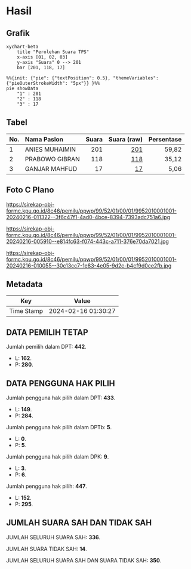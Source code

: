 # Hasil

## Grafik

```mermaid
xychart-beta
    title "Perolehan Suara TPS"
    x-axis [01, 02, 03]
    y-axis "Suara" 0 --> 201
    bar [201, 118, 17]
```

```mermaid
%%{init: {"pie": {"textPosition": 0.5}, "themeVariables": {"pieOuterStrokeWidth": "5px"}} }%%
pie showData
    "1" : 201
    "2" : 118
    "3" : 17
```

## Tabel

| No. | Nama Paslon    | Suara | Suara (raw) | Persentase |
|:--- |:-------------- | -----:| -----------:| ----------:|
| 1   | ANIES MUHAIMIN | 201   | [201][p-1]  | 59,82      |
| 2   | PRABOWO GIBRAN | 118   | [118][p-2]  | 35,12      |
| 3   | GANJAR MAHFUD  | 17    | [17][p-3]   | 5,06       |


[p-1]: https://github.com/gigit-pemilu/pemilu-2024-99-luar-negeri/blob/main/pilpres/hitung-suara/sub/99-luar-negeri/sub/52-istanbul-turki/sub/01-istanbul-turki/sub/0001-istanbul-turki/sub/001-pos-001/sub/paslon-1.txt
[p-2]: https://github.com/gigit-pemilu/pemilu-2024-99-luar-negeri/blob/main/pilpres/hitung-suara/sub/99-luar-negeri/sub/52-istanbul-turki/sub/01-istanbul-turki/sub/0001-istanbul-turki/sub/001-pos-001/sub/paslon-2.txt
[p-3]: https://github.com/gigit-pemilu/pemilu-2024-99-luar-negeri/blob/main/pilpres/hitung-suara/sub/99-luar-negeri/sub/52-istanbul-turki/sub/01-istanbul-turki/sub/0001-istanbul-turki/sub/001-pos-001/sub/paslon-3.txt

## Foto C Plano

https://sirekap-obj-formc.kpu.go.id/8c46/pemilu/ppwp/99/52/01/00/01/9952010001001-20240216-011322--3f6c47f1-4ad0-4bce-8394-7393adc751a6.jpg

https://sirekap-obj-formc.kpu.go.id/8c46/pemilu/ppwp/99/52/01/00/01/9952010001001-20240216-005910--e814fc63-f074-443c-a711-376e70da7021.jpg

https://sirekap-obj-formc.kpu.go.id/8c46/pemilu/ppwp/99/52/01/00/01/9952010001001-20240216-010055--30c13cc7-1e83-4e05-9d2c-b4cf9d0ce2fb.jpg


## Metadata

| Key        | Value               |
| ---------- | ------------------- |
| Time Stamp | 2024-02-16 01:30:27 |


## DATA PEMILIH TETAP

Jumlah pemilih dalam DPT: **442**.
 * L: **162**.
 * P: **280**.

## DATA PENGGUNA HAK PILIH

Jumlah pengguna hak pilih dalam DPT: **433**.
 * L: **149**.
 * P: **284**.

Jumlah pengguna hak pilih dalam DPTb: **5**.
 * L: **0**.
 * P: **5**.

Jumlah pengguna hak pilih dalam DPK: **9**.
 * L: **3**.
 * P: **6**.

Jumlah pengguna hak pilih: **447**.
 * L: **152**.
 * P: **295**.

## JUMLAH SUARA SAH DAN TIDAK SAH

JUMLAH SELURUH SUARA SAH: **336**.

JUMLAH SUARA TIDAK SAH: **14**.

JUMLAH SELURUH SUARA SAH DAN SUARA TIDAK SAH: **350**.


